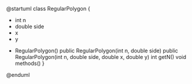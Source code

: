 @startuml
class RegularPolygon  {
  - int n
  - double side
  - x
  - y
+ RegularPolygon()
    public RegularPolygon(int n, double side)
    public RegularPolygon(int n, double side, double x, double y)
    int getN()
  void methods()
}

@enduml